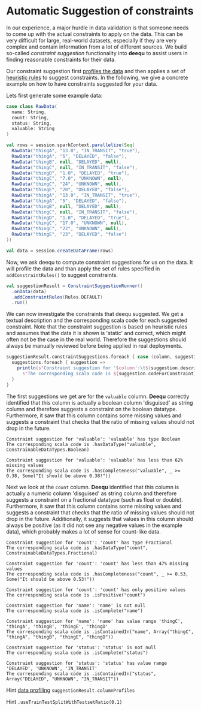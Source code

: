 # Automatic Suggestion of constraints

In our experience, a major hurdle in data validation is that someone needs to come up with the actual constraints to apply on the data. This can be very difficult for large, real-world datasets, especially if they are very complex and contain information from a lot of different sources. We build so-called *constraint suggestion* functionality into **deequ** to assist users in finding reasonable constraints for their data.

Our constraint suggestion first [profiles the data](https://github.com/awslabs/deequ/blob/master/src/main/scala/com/amazon/deequ/examples/data_profiling_example.md) and then applies a set of [heuristic rules](https://github.com/awslabs/deequ/tree/master/src/main/scala/com/amazon/deequ/suggestions/rules) to suggest constraints. In the following, we give a concrete example on how to have constraints suggested for your data.

Lets first generate some example data:
```scala
case class RawData(
  name: String, 
  count: String, 
  status: String, 
  valuable: String
)

val rows = session.sparkContext.parallelize(Seq(
  RawData("thingA", "13.0", "IN_TRANSIT", "true"),
  RawData("thingA", "5", "DELAYED", "false"),
  RawData("thingB", null, "DELAYED", null),
  RawData("thingC", null, "IN_TRANSIT", "false"),
  RawData("thingD", "1.0", "DELAYED", "true"),
  RawData("thingC", "7.0", "UNKNOWN", null),
  RawData("thingC", "24", "UNKNOWN", null),
  RawData("thingE", "20", "DELAYED", "false"),
  RawData("thingA", "13.0", "IN_TRANSIT", "true"),
  RawData("thingA", "5", "DELAYED", "false"),
  RawData("thingB", null, "DELAYED", null),
  RawData("thingC", null, "IN_TRANSIT", "false"),
  RawData("thingD", "1.0", "DELAYED", "true"),
  RawData("thingC", "17.0", "UNKNOWN", null),
  RawData("thingC", "22", "UNKNOWN", null),
  RawData("thingE", "23", "DELAYED", "false")
))

val data = session.createDataFrame(rows)
```

Now, we ask deequ to compute constraint suggestions for us on the data. It will profile the data and than apply the set of rules specified in `addConstraintRules()` to suggest constraints.
```scala
val suggestionResult = ConstraintSuggestionRunner()
  .onData(data)
  .addConstraintRules(Rules.DEFAULT)
  .run()
```

We can now investigate the constraints that deequ suggested. We get a textual description and the corresponding scala code for each suggested constraint. Note that the constraint suggestion is based on heuristic rules and assumes that the data it is shown is 'static' and correct, which might often not be the case in the real world. Therefore the suggestions should always be manually reviewed before being applied in real deployments.
```scala
suggestionResult.constraintSuggestions.foreach { case (column, suggestions) =>
  suggestions.foreach { suggestion =>
    println(s"Constraint suggestion for '$column':\t${suggestion.description}\n" +
      s"The corresponding scala code is ${suggestion.codeForConstraint}\n")
  }
}
```

The first suggestions we get are for the `valuable` column. **Deequ** correctly identified that this column is actually a boolean column 'disguised' as string column and therefore suggests a constraint on the boolean datatype. Furthermore, it saw that this column contains some missing values and suggests a constraint that checks that the ratio of missing values should not drop in the future.
```
Constraint suggestion for 'valuable': 'valuable' has type Boolean
The corresponding scala code is .hasDataType("valuable", ConstrainableDataTypes.Boolean)

Constraint suggestion for 'valuable': 'valuable' has less than 62% missing values
The corresponding scala code is .hasCompleteness("valuable", _ >= 0.38, Some("It should be above 0.38!"))
```

Next we look at the `count` column. **Deequ** identified that this column is actually a numeric column 'disguised' as string column and therefore suggests a constraint on a fractional datatype (such as float or double). Furthermore, it saw that this column contains some missing values and suggests a constraint that checks that the ratio of missing values should not drop in the future. Additionally, it suggests that values in this column should always be positive (as it did not see any negative values in the example data), which probably makes a lot of sense for count-like data.
```
Constraint suggestion for 'count': 'count' has type Fractional
The corresponding scala code is .hasDataType("count", ConstrainableDataTypes.Fractional)

Constraint suggestion for 'count': 'count' has less than 47% missing values
The corresponding scala code is .hasCompleteness("count", _ >= 0.53, Some("It should be above 0.53!"))

Constraint suggestion for 'count': 'count' has only positive values
The corresponding scala code is .isPositive("count")
```

```
Constraint suggestion for 'name': 'name' is not null
The corresponding scala code is .isComplete("name")

Constraint suggestion for 'name': 'name' has value range 'thingC', 'thingA', 'thingB', 'thingE', 'thingD'
The corresponding scala code is .isContainedIn("name", Array("thingC", "thingA", "thingB", "thingE", "thingD"))

Constraint suggestion for 'status':	'status' is not null
The corresponding scala code is .isComplete("status")

Constraint suggestion for 'status':	'status' has value range 'DELAYED', 'UNKNOWN', 'IN_TRANSIT'
The corresponding scala code is .isContainedIn("status", Array("DELAYED", "UNKNOWN", "IN_TRANSIT"))
```

Hint [data profiling](https://github.com/awslabs/deequ/blob/master/src/main/scala/com/amazon/deequ/examples/data_profiling_example.md) `suggestionResult.columnProfiles`

Hint `.useTrainTestSplitWithTestsetRatio(0.1)`
